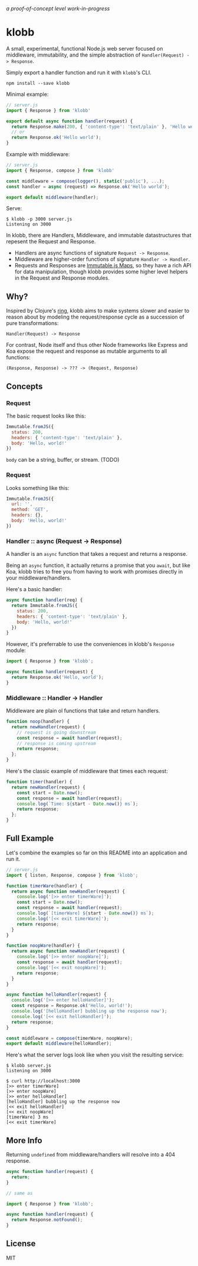
*a proof-of-concept level work-in-progress*

# klobb

A small, experimental, functional Node.js web server
focused on middleware, immutability, and the
simple abstraction of `Handler(Request) -> Response`.

Simply export a handler function and run it with `klobb`'s CLI.

```
npm install --save klobb
```

Minimal example:

``` javascript
// server.js
import { Response } from 'klobb'

export default async function handler(request) {
  return Response.make(200, { 'content-type': 'text/plain' }, 'Hello world');
  // or
  return Response.ok('Hello world');
}
```

Example with middleware:

``` javascript
// server.js
import { Response, compose } from 'klobb'

const middleware = compose(logger(), static('public'), ...);
const handler = async (request) => Response.ok('Hello world');

export default middleware(handler);
```

Serve:

```
$ klobb -p 3000 server.js
Listening on 3000
```

In klobb, there are Handlers, Middleware, and immutable datastructures
that repesent the Request and Response.

- Handlers are async functions of signature `Request -> Response`.
- Middleware are higher-order functions of signature `Handler -> Handler`.
- Requests and Responses are [Immutable.js Maps][maps], so they have
a rich API for data manipulation, though klobb provides some higher
level helpers in the Request and Response modules.

[maps]: https://facebook.github.io/immutable-js/docs/#/Map

## Why?

Inspired by Clojure's [ring](https://github.com/ring-clojure/ring), klobb
aims to make systems slower and easier to reason about by modeling
the request/response cycle as a succession of pure transformations:

    Handler(Request) -> Response

For contrast, Node itself and thus other Node frameworks like
Express and Koa expose the request and response as mutable arguments
to all functions:

    (Response, Response) -> ??? -> (Request, Response)

## Concepts

### Request

The basic request looks like this:

``` javascript
Immutable.fromJS({
  status: 200,
  headers: { 'content-type': 'text/plain' },
  body: 'Hello, world!'
})
```

`body` can be a string, buffer, or stream. (TODO)

### Request

Looks something like this:

``` javascript
Immutable.fromJS({
  url: '',
  method: 'GET',
  headers: {},
  body: 'Hello, world!'
})
```

### Handler :: async (Request -> Response)

A handler is an `async` function that takes a request and returns a response.

Being an `async` function, it actually returns a promise that you `await`,
but like Koa, klobb tries to free you from having to work with promises
directly in your middleware/handlers.

Here's a basic handler:

``` javascript
async function handler(req) {
  return Immutable.fromJS({
    status: 200,
    headers: { 'content-type': 'text/plain' },
    body: 'Hello, world!'
  })
}
```

However, it's preferrable to use the conveniences in klobb's `Response` module:

``` javascript
import { Response } from 'klobb';

async function handler(request) {
  return Response.ok('Hello, world');
}
```

### Middleware :: Handler -> Handler

Middleware are plain ol functions that take and return handlers.

``` javascript
function noop(handler) {
  return newHandler(request) {
    // request is going downstream
    const response = await handler(request);
    // response is coming upstream
    return response;
  };
}
```

Here's the classic example of middleware that times each request:

``` javascript
function timer(handler) {
  return newHandler(request) {
    const start = Date.now();
    const response = await handler(request);
    console.log(`Time: ${start - Date.now()} ms`);
    return response;
  };
}
```

## Full Example

Let's combine the examples so far on this README into an application and
run it.

``` javascript
// server.js
import { listen, Response, compose } from 'klobb';

function timerWare(handler) {
  return async function newHandler(request) {
    console.log('[>> enter timerWare]');
    const start = Date.now();
    const response = await handler(request);
    console.log(`[timerWare] ${start - Date.now()} ms`);
    console.log('[<< exit timerWare]');
    return response;
  }
}

function noopWare(handler) {
  return async function newHandler(request) {
    console.log('[>> enter noopWare]');
    const response = await handler(request);
    console.log('[<< exit noopWare]');
    return response;
  }
}

async function helloHandler(request) {
  console.log('[>> enter helloHandler]');
  const response = Response.ok('Hello, world!');
  console.log('[helloHandler] bubbling up the response now');
  console.log('[<< exit helloHandler]');
  return response;
}

const middleware = compose(timerWare, noopWare);
export default middleware(helloHandler);
```

Here's what the server logs look like when you visit the resulting service:

```
$ klobb server.js
listening on 3000

$ curl http://localhost:3000
[>> enter timerWare]
[>> enter noopWare]
[>> enter helloHandler]
[helloHandler] bubbling up the response now
[<< exit helloHandler]
[<< exit noopWare]
[timerWare] 3 ms
[<< exit timerWare]
```

## More Info

Returning `undefined` from middleware/handlers will resolve into a 404 response.

``` javascript
async function handler(request) {
  return;
}

// same as

import { Response } from 'klobb';

async function handler(request) {
  return Response.notFound();
}
```

## License

MIT
